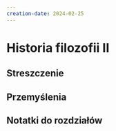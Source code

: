 ```yaml
---
creation-date: 2024-02-25
---
```

# Historia filozofii II
## Streszczenie
## Przemyślenia
## Notatki do rozdziałów